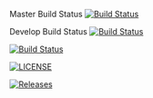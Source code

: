 Master Build Status [![Build Status](https://travis-ci.org/Sebastian-Reid/sem.svg?branch=master)](https://travis-ci.org/Sebastian-Reid/sem)

Develop Build Status [![Build Status](https://travis-ci.org/Sebastian-Reid/sem.svg?branch=develop)](https://travis-ci.org/Sebastian-Reid/sem)

[![Build Status](https://travis-ci.org/Sebastian-Reid/Group-9.svg?branch=master)](https://travis-ci.org/Sebastian-Reid/Group-9)

[![LICENSE](https://img.shields.io/github/license/<Sebastian-Reid>/sem.svg?style=flat-square)](https://github.com/<Sebastian-Reid>/sem/blob/master/LICENSE)

[![Releases](https://img.shields.io/github/release/<Sebastian-Reid>/sem/all.svg?style=flat-square)](https://github.com/<Sebastian-Reid>/sem/releases)
